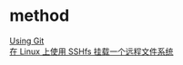 # method
[Using Git](https://gist.github.com/hofmannsven/6814451)  
[在 Linux 上使用 SSHfs 挂载一个远程文件系统](https://linux.cn/article-6586-1.html)  

